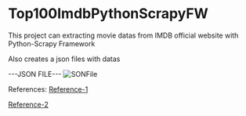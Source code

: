 # Top100ImdbPythonScrapyFW
This project can extracting movie datas from IMDB official website with Python-Scrapy Framework


Also creates a json files with datas


---JSON FILE---
![SONFile](https://user-images.githubusercontent.com/76884187/154821331-5ab9c599-502f-4676-b46a-8e5c8a875041.png)



References: 
[Reference-1](https://docs.scrapy.org/en/latest/)

[Reference-2](https://www.imdb.com/search/title/?count=100&groups=top_1000&sort=user_rating)
